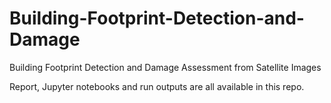 # Building-Footprint-Detection-and-Damage
Building Footprint Detection and Damage Assessment from Satellite Images

Report, Jupyter notebooks and run outputs are all available in this repo.
